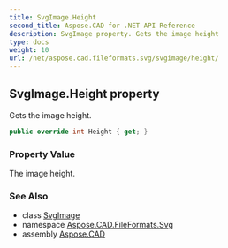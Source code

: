 ```yaml
---
title: SvgImage.Height
second_title: Aspose.CAD for .NET API Reference
description: SvgImage property. Gets the image height
type: docs
weight: 10
url: /net/aspose.cad.fileformats.svg/svgimage/height/
---
```

## SvgImage.Height property

Gets the image height.

```csharp
public override int Height { get; }
```

### Property Value

The image height.

### See Also

* class [SvgImage](../)
* namespace [Aspose.CAD.FileFormats.Svg](../../../aspose.cad.fileformats.svg/)
* assembly [Aspose.CAD](../../../)


